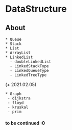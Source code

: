 # DataStructure

## About
```
* Queue
* Stack
* List
* ArrayList
* LinkedList
  - doubleLinkedList
  - LinkedStackType
  - LinkedQueueType
  - LinkedTreeType
```

(+ 2021.02.05)
 
 ```
 * Graph
  - dijkstra
  - floyd
  - kruskal
  - prim
 
 ```
#### to be continued :0

